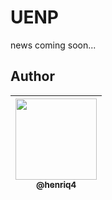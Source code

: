 # UENP
news coming soon...

## Author
|[<img src="https://github.com/henriq4.png?size=130" width=130><br><sub>@henriq4</sub>](https://github.com/henriq4)|
|:-:|